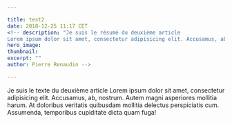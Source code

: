 ```yaml
---

title: test2
date: 2018-12-25 11:17 CET
<!-- description: "Je suis le résumé du deuxième article
Lorem ipsum dolor sit amet, consectetur adipisicing elit. Accusamus, ab, nostrum. Autem magni asperiores mollitia harum. At doloribus veritatis quibusdam mollitia delectus perspiciatis cum. Assumenda, temporibus cupiditate dicta quam fuga!"
hero_image:
thumbnail:
excerpt: ""
author: Pierre Renaudin -->

---
```



Je suis le texte du deuxième article
Lorem ipsum dolor sit amet, consectetur adipisicing elit. Accusamus, ab, nostrum. Autem magni asperiores mollitia harum. At doloribus veritatis quibusdam mollitia delectus perspiciatis cum. Assumenda, temporibus cupiditate dicta quam fuga!
